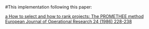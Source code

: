 #This implementation following this paper: 

[a How to select and how to rank projects: The PROMETHEE method European Journal of Operational Research 24 (1986) 228-238](https://www.sciencedirect.com/science/article/pii/0377221786900445)

